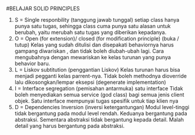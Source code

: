 #BELAJAR SOLID PRINCIPLES

1. S = Single responbility (tanggung jawab tunggal)
    setiap class hanya punya satu tugas, sehingga class cuma punya satu alasan
   untuk berubah, yaitu merubah satu tugas yang diberikan kepadanya.
2. O = Open (for extension)/ closed (for modification principle) (buka  / tutup)
   Kelas yang sudah ditulisi dan disepakati behaviornya harus gampang diwariskan , dan tidak boleh diubah-ubah lagi.
Cara mengubahnya dengan mewariskan ke kelas turunan yang punya behavior baru.
3. L = Liskov subtitution (penggantian Liskov)
   Kelas turunan harus bisa menjadi pegganti kelas parrent-nya. 
Tidak boleh methodnya dioverride lalu dikosongkan/lempar eksepsi (degenerate implementation)
4. I = Interface segregation (pemisahan antarmuka)
   satu interface Tidak boleh menyediakan semua service (god class) bagi semua jenis client objek. 
Satu interface mempunyai tugas spesifik untuk tiap klien nya
5. D = Dependencies Inversion (inversi ketergantungan)
   Modul level-tinggi tidak bergantung pada modul level rendah. 
Keduanya bergantung pada abstraksi. Sementara abstraksi tidak bergantung kepada detail. 
Malah detail yang harus bergantung pada abstraksi.


